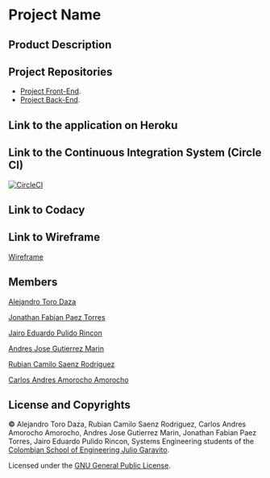# Project Name

## Product Description

## Project Repositories

* [Project Front-End](https://github.com/2021-2-PROYIETI-EZPZ/Front-End).
* [Project Back-End](https://github.com/2021-2-PROYIETI-EZPZ/Back-End).

## Link to the application on Heroku

## Link to the Continuous Integration System (Circle CI)

[![CircleCI](https://circleci.com/gh/circleci/circleci-docs.svg?style=svg)](https://app.circleci.com/pipelines/github/2021-2-PROYIETI-EZPZ/Project)

## Link to Codacy

## Link to Wireframe

[Wireframe](https://wireframepro.mockflow.com/view/McxjV64IGmb#/page/c6ac83061cea49078f6b264635a1b8b1)

## Members
[Alejandro Toro Daza](https://github.com/Skullzo)

[Jonathan Fabian Paez Torres](https://github.com/jfpazto)

[Jairo Eduardo Pulido Rincon](https://github.com/Killersys)

[Andres Jose Gutierrez Marin](https://github.com/JoseGutierrezMairn)

[Rubian Camilo Saenz Rodriguez](https://github.com/camilosaenz)

[Carlos Andres Amorocho Amorocho](https://github.com/Carlos96999)

## License and Copyrights
**©** Alejandro Toro Daza, Rubian Camilo Saenz Rodriguez, Carlos Andres Amorocho Amorocho, Andres Jose Gutierrez Marin, Jonathan Fabian Paez Torres, Jairo Eduardo Pulido Rincon, Systems Engineering students of the [Colombian School of Engineering Julio Garavito](https://www.escuelaing.edu.co/es/).
      
Licensed under the [GNU General Public License](https://github.com/2021-2-PROYIETI-EZPZ/Project/blob/main/LICENSE).
